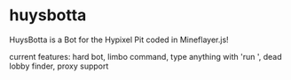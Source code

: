 # huysbotta
HuysBotta is a Bot for the Hypixel Pit coded in Mineflayer.js! 

current features:
hard bot, limbo command, type anything with 'run <msg>', dead lobby finder, proxy support
